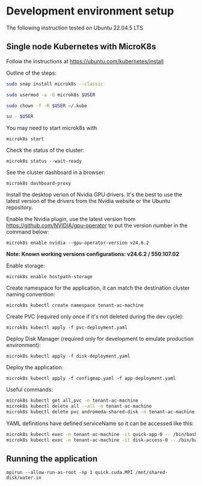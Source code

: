 # Development environment setup

The following instruction tested on Ubuntu 22.04.5 LTS

## Single node Kubernetes with MicroK8s

Follow the instructions at https://ubuntu.com/kubernetes/install

Outline of the steps:

```bash
sudo snap install microk8s --classic

sudo usermod -a -G microk8s $USER

sudo chown -f -R $USER ~/.kube

su - $USER
```

You may need to start microk8s with

`microk8s start`

Check the status of the cluster:

`microk8s status --wait-ready`

See the cluster dashboard in a browser:

`microk8s dashboard-proxy`

Install the desktop verion of Nvidia GPU drivers.
It's the best to use the latest version of the drivers from the Nvidia website or the Ubuntu repository.

Enable the Nvidia plugin, use the latest version from https://github.com/NVIDIA/gpu-operator to put the version number in the command below:

`microk8s enable nvidia --gpu-operator-version v24.6.2`

__Note: Known working versions configurations: v24.6.2 / 550.107.02__

Enable storage:

`microk8s enable hostpath-storage`

Create namespace for the application, it can match the destination cluster naming convention:

`microk8s kubectl create namespace tenant-ac-machine`

Create PVC (required only once if it's not deleted during the dev cycle):

`microk8s kubectl apply -f pvc-deployment.yaml`

Deploy Disk Manager (required only for development to emulate production environment):

`microk8s kubectl apply -f disk-deployment.yaml`

Deploy the application:

`microk8s kubectl apply -f configmap.yaml -f app-deployment.yaml`

Useful commands:

```bash
microk8s kubectl get all,pvc -n tenant-ac-machine
microk8s kubectl delete all --all -n tenant-ac-machine
microk8s kubectl delete pvc andromeda-shared-disk -n tenant-ac-machine
```

YAML definitions have defined serviceName so it can be accessed like this:

```bash
microk8s kubectl exec -n tenant-ac-machine -it quick-app-0 -- /bin/bash
microk8s kubectl exec -n tenant-ac-machine -it disk-access-0 -- /bin/bash
```

## Running the application

`mpirun --allow-run-as-root -np 1 quick.cuda.MPI /mnt/shared-disk/water.in`

